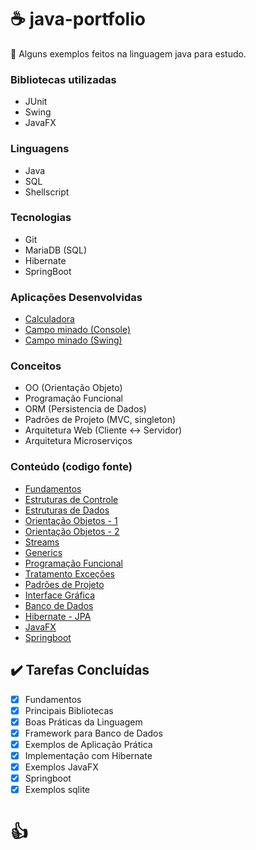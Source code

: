#  ☕ java-portfolio

📘 Alguns exemplos feitos na linguagem java para estudo.

### Bibliotecas utilizadas
- JUnit
- Swing
- JavaFX

### Linguagens
- Java
- SQL
- Shellscript

### Tecnologias
- Git
- MariaDB (SQL)
- Hibernate
- SpringBoot

### Aplicações Desenvolvidas
- [Calculadora](https://github.com/djmjm/java-portfolio/tree/main/Calculadora)
- [Campo minado (Console)](https://github.com/djmjm/java-portfolio/tree/main/CampoMinado)
- [Campo minado (Swing)](https://github.com/djmjm/java-portfolio/tree/main/CampoMinadoSwing)

### Conceitos
- OO (Orientação Objeto)
- Programação Funcional
- ORM (Persistencia de Dados)
- Padrões de Projeto (MVC, singleton)
- Arquitetura Web (Cliente <-> Servidor)
- Arquitetura Microserviços


### Conteúdo (codigo fonte)
- [Fundamentos](https://github.com/djmjm/java-portfolio/tree/main/Exemplos/src/fundamentos)
- [Estruturas de Controle](https://github.com/djmjm/java-portfolio/tree/main/Exemplos/src/lacos)
- [Estruturas de Dados](https://github.com/djmjm/java-portfolio/tree/main/Exemplos/src/estruturasdedados)
- [Orientação Objetos - 1](https://github.com/djmjm/java-portfolio/tree/main/Exemplos/src/poo)
- [Orientação Objetos - 2](https://github.com/djmjm/java-portfolio/tree/main/Exemplos/src/poopatterns)
- [Streams](https://github.com/djmjm/java-portfolio/tree/main/Exemplos/src/streamapi)
- [Generics](https://github.com/djmjm/java-portfolio/tree/main/Exemplos/src/generics)
- [Programação Funcional](https://github.com/djmjm/java-portfolio/tree/main/Exemplos/src/funcional)
- [Tratamento Exceções](https://github.com/djmjm/java-portfolio/tree/main/Exemplos/src/excecao)
- [Padrões de Projeto](https://github.com/djmjm/java-portfolio/tree/main/Exemplos/src/padroes)
- [Interface Gráfica](https://github.com/djmjm/java-portfolio/tree/main/Exemplos/src/swing)
- [Banco de Dados](https://github.com/djmjm/java-portfolio/tree/main/Exemplos/src/jdbc)
- [Hibernate - JPA](https://github.com/djmjm/java-portfolio/tree/main/JPA/src/main/java)
- [JavaFX](https://github.com/djmjm/java-portfolio/tree/main/JavaFX/src)
- [Springboot](https://github.com/djmjm/java-portfolio/tree/main/springboot/exercicios-springboot/src)

## ✔️ Tarefas Concluídas
- [x] Fundamentos
- [x] Principais Bibliotecas
- [x] Boas Práticas da Linguagem
- [x] Framework para Banco de Dados
- [x] Exemplos de Aplicação Prática
- [x] Implementação com Hibernate
- [x] Exemplos JavaFX
- [x] Springboot
- [x] Exemplos sqlite

# 👍

